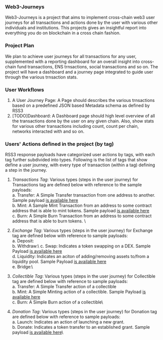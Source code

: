 ### Web3-Journeys

Web3-Journeys is a project that aims to implement cross-chain web3 user journeys for all transactions and actions done by the user with various other individuals and institutions. This projects gives an insightful report into everything you do on blockchain in a cross chain fashion. 

### Project Plan
We plan to achieve user journeys for all transactions for any user, supplemented with a reporting dashboard for an overall insight into cross-chain fund transactions, ENS trnsactions, social transactions and so on. The project will have a dashboard and a journey page integrated to guide user through the various trnsaction stats. 

### User Workflows
1. A User Journey Page: A Page should describes the various trnsactions based on a predefined JSON based Metadata schema as defined by RSS3
2. [TODO]Dashboard: A Dashboard page should high level overview of all the transactions done by the user on any given chain. Also, show stats for various other transactions including count, count per chain, networks interacted with and so on.

### Users' Actions defined in the project (by tag)
RSS3 response payloads have categorized user actions by tags, with each tag further subdivided into types. Following is the list of tags that show define a user journey, with every type of transaction (within a tag) defining a step in the journey. 

1. *Transactions Tag*: Various types (steps in the user journey) for Transactions tag are defined below with reference to the sample payloads:\
    a. Transfer: A Simple Transfer transaction from one address to another. Sample payload [is available here](./data-schemas/transaction_transfer.json)\
    b. Mint: A Sample Mint Transaction from an address to some contract address that is able to mint tokens. Sample payload [is available here](./data-schemas/transaction_mint.json)\
    c. Burn: A Simple Burn Transaction from an address to some contract address that is able to burn tokens. \

2. *Exchange Tag*: Various types (steps in the user journey) for Exchange tag are defined below with reference to sample payloads:\
    a. Deposit:\
    b. Withdraw:\ 
    c. Swap: Indicates a token swapping on a DEX. Sample Payload [is available here](./data-schemas/exchange_swap.json)\
    d. Liquidity: Indicates an aciton of adding/removing assets to/from a liquidity pool. Sample Payload [is available here](./data-schemas/exchange_liquidity.json)\
    e. Bridge:\

3. *Collectible Tag*: Various types (steps in the user journey) for Collectible tag are defined below with reference to sample payloads:\
    a. Transfer: A Simple Transfer action of a collectible\
    b. Mint: A Simple Minting action of a collectible. Sample Payload [is available here](./data-schemas/collectible_mint.json)\
    c. Burn: A Simple Burn action of a collectible\

4. *Donation Tag*: Various types (steps in the user journey) for Donation tag are defined below with reference to sample payloads:\
    a. Launch: Indicates an action of launching a new grant.\
    b. Donate: Indicates a token transfer to an established grant. Sample payload [is available here](./data-schemas/donation_donate.json)\
